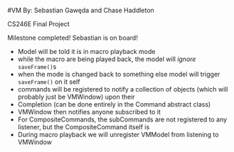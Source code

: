 #VM
By: Sebastian Gawęda and Chase Haddleton
 
CS246E Final Project

Milestone completed! Sebastian is on board!

 * Model will be told it is in macro playback mode
 * while the macro are being played back, the model will *ignore* `saveFrame()`s
 * when the mode is changed back to something else model will trigger `saveFrame()` on it self
 * commands will be registered to notify a collection of objects (which will probably just be VMWindow) upon their
 * Completion (can be done entirely in the Command abstract class)
 * VMWindow then notifies anyone subscribed to it
 * For CompositeCommands, the subCommands are not registered to any listener, but the CompositeCommand itself is
 * During macro playback we will unregister VMModel from listening to VMWindow
